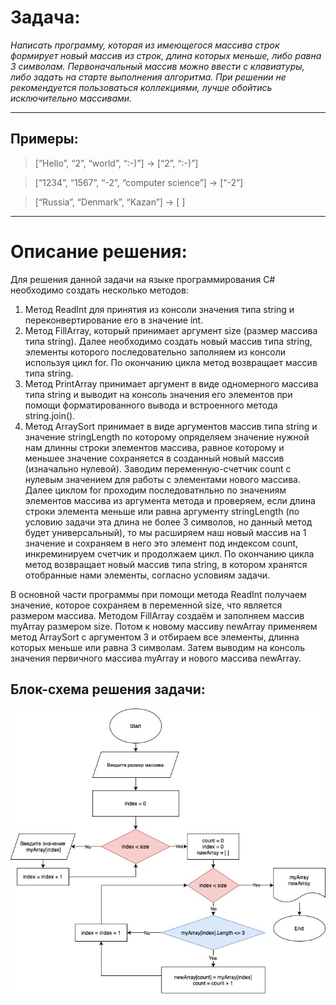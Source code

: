 # Задача: 

*Написать программу, которая из имеющегося массива 
строк формирует новый массив из строк, длина которых меньше, 
либо равна 3 символам. Первоначальный массив можно ввести с 
клавиатуры, либо задать на старте выполнения алгоритма. 
При решении не рекомендуется пользоваться коллекциями, лучше 
обойтись исключительно массивами.*

***
## Примеры:
>[“Hello”, “2”, “world”, “:-)”] → [“2”, “:-)”]

>[“1234”, “1567”, “-2”, “computer science”] → [“-2”]

>[“Russia”, “Denmark”, “Kazan”] → [ ]
***

# Описание решения:
Для решения данной задачи на языке программирования С# необходимо создать несколько методов:
1. Метод ReadInt для принятия из консоли значения типа string и переконвертирование его в значение int.
1. Метод FillArray, который принимает аргумент size (размер массива типа string). Далее необходимо создать новый массив типа string, элементы которого последовательно заполняем из консоли используя цикл for. По окончанию цикла метод возвращает массив типа string.
1. Метод PrintArray принимает аргумент в виде одномерного массива типа string и выводит на консоль значения его элементов при помощи форматированного вывода и встроенного метода string.join().
1. Метод ArraySort принимает в виде аргументов массив типа string и значение stringLength по которому опряделяем значение нужной нам длинны строки элементов массива, равное которому и меньшее значение сохраняется в созданный новый массив (изначально нулевой). Заводим переменную-счетчик count с нулевым значением для работы с элементами нового массива. Далее циклом for проходим последоватнльно по значениям элементов массива из аргумента метода и проверяем, если длина строки элемента меньше или равна аргументу stringLength (по условию задачи эта длина не более 3 символов, но данный метод будет универсальный), то мы расширяем наш новый массив на 1 значение и сохраняем в него это элемент под индексом count, инкреминируем счетчик и продолжаем цикл. По окончанию цикла метод возвращает новый массив типа string, в котором хранятся отобранные нами элементы, согласно условиям задачи.

В основной части программы при помощи метода ReadInt получаем значение, которое сохраняем в переменной size, что является размером массива. Методом FillArray создаём и заполняем массив myArray размером size. Потом к новому массиву newArray применяем метод ArraySort с аргументом 3 и отбираем все элементы, длинна которых меньше или равна 3 символам. Затем выводим на консоль значения первичного массива myArray и нового массива newArray.

## Блок-схема решения задачи:
![Блок-схема решения задачи](Блок-схема.jpg)
